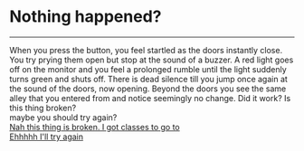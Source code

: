 # Nothing happened?
---
When you press the button, you feel startled as the doors instantly close. You try prying them open but stop at the sound of a buzzer. A red light goes off on the monitor and you feel a prolonged rumble until the light suddenly turns green and shuts off. There is dead silence till you jump once again at the sound of the doors, now opening. Beyond the doors you see the same alley that you entered from and notice seemingly no change. Did it work? Is this thing broken?   
maybe you should try again?    
[Nah this thing is broken. I got classes to go to](leave-tm.md)  
[Ehhhhh I'll try again](../time-machine.md) 
  